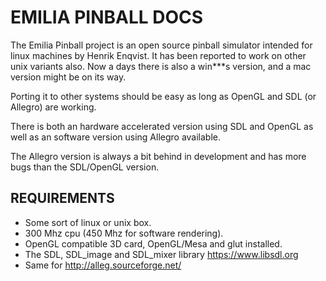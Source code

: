 # EMILIA PINBALL DOCS #

The Emilia Pinball project is an open source pinball simulator
intended for linux machines by Henrik Enqvist.
It has been reported to work on other unix variants also.
Now a days there is also a win***s version, and a mac version might be on its way.

Porting it to other systems should be easy
as long as OpenGL and SDL (or Allegro) are working.

There is both an hardware accelerated version using SDL	and OpenGL
as well as an software version using Allegro available.

The Allegro version is always a bit behind in development
and has more bugs than the SDL/OpenGL version.

## REQUIREMENTS ##

- Some sort of linux or unix box.
- 300 Mhz cpu (450 Mhz for software rendering).
- OpenGL compatible 3D card, OpenGL/Mesa and glut installed.
- The SDL, SDL_image and SDL_mixer library <https://www.libsdl.org>
- Same for <http://alleg.sourceforge.net/>
